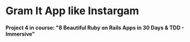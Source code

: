 # Gram It App like Instargam

#### Project 4 in course: "8 Beautiful Ruby on Rails Apps in 30 Days & TDD - Immersive"
